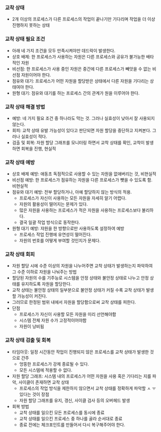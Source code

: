 ### 교착 상태
- 2개 이상의 프로세스가 다른 프로세스의 작업이 끝나기만 기다리며 작업을 더 이상 진행하지 못하는 상태

### 교착 상태 필요 조건
- 아래 네 가지 조건을 모두 만족시켜야만 데드락이 발생한다.
- 상호 배제: 한 프로세스가 사용하는 자원은 다른 프로세스와 공유가 불가능한 배타적인 자원
- 비선점: 한 프로세스가 사용 중인 자원은 중간에 다른 프로세스가 빼앗을 수 없는 비선점 자원이어야 한다.
- 점유와 대기: 프로세스가 어떤 자원을 할당받은 상태에서 다른 자원을 기다리는 상태여야 한다.
- 원형 대기: 점유와 대기를 하는 프로세스 간의 관계가 원을 이루어야 한다.

### 교착 상태 해결 방법
- 예방: 네 가지 필요 조건 중 하나라도 막는 것. 그러나 실효성이 낮아서 잘 사용되지 않는다.
- 회피: 교착 상태 유발 가능성이 있다고 판단되면 자원 할당을 중단하고 지켜본다. 그러나 실효성이 적다.
- 검출 및 회복: 자원 할당 그래프를 모니터링 하면서 교착 상태를 확인, 교착이 발생하면 회복을 진행, 현실적

### 교착 상태 예방
- 상호 배제 예방: 애동초 독점적으로 사용할 수 있는 자원을 없애버리는 것, 비현실적
- 비선점 예방: 한 프로세스가 점유하는 자원을 다른 프로세스가 뺏을 수 있도록 함. 비현실적
- 점유와 대기 예방: 전부 할당하거나, 아예 할당하지 않는 방식의 적용. 
  - 프로세스가 자신이 사용하는 모든 자원을 자세히 알기 어렵다.
  - 자원의 활용성이 떨어지는 문제가 있다. 
  - 많은 자원을 사용하는 프로세스가 적은 자원을 사용하는 프로세스보다 불리하다.
  - 결국 일괄 작업 방식으로 동작한다.
- 원형 대기 예방: 쟈원을 한 방향으로만 사용하도록 설정하여 예방
  - 프로세스 작업 진행에 유연성이 떨어진다.
  - 자원의 번호를 어떻게 부여할 것인지가 문제다.

### 교착 상태 회피
- 자원 할당 시에 수준 이상의 자원을 나누어주면 교착 상태가 발생하는지 파악하여 그 수준 이하로 자원을 나눠주는 방법
- 할당된 자원의 수를 기주능로 시스템을 안정 상태와 불안정 상태로 나누고 안정 상태를 유지하도록 자원을 할당한다.
- 교착 상태는 불안정 상태의 일부분으로 불안정 상태가 커질 수록 교착 상태가 발생할 가능성이 커진다.
- 그러므로 한정된 범위 내에서 자원을 할당함으로써 교착 상태를 피한다.
- 단점
  - 프로세스가 자신이 사용할 모든 자원을 미리 선언해야함
  - 시스템 전체 자원 수가 고정적이어야함
  - 자원이 낭비됨

### 교착 상태 검출 및 회복
- 타임아웃: 일정 시간동안 작업이 진행되지 않은 프로세스를 교착 상태가 발생한 것으로 간주
  - 엉뚱한 프로세스가 강제 종료될 수 있다.
  - 모든 시스템에 적용할 수 없다.
- 자원 할당 그래프: 시스템 내의 프로세스가 어떤 자원을 사용 혹은 기다리는 지를 파악, 사이클이 존재하면 교착 상태
  - 프로세스의 작업 방식을 제한하지 않으면서 교착 상태를 정확하게 파악할 ㅅ ㅜ있다는 것이 장점
  - 자원 할당 그래프를 유지, 갱신, 사이클 검사 등의 오버헤드 발생
- 회복 방법
  - 교착 상태를 일으킨 모든 프로세스를 동시에 종료
  - 교착 상태를 일으킨 프로세스 중 하나를 골라 순서대로 종료
  - 종료 전에는 체크포인트를 만들어서 다시 복구해주어야 한다.  
